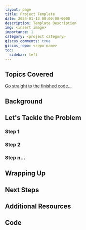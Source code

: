 ```yaml
---
layout: page
title: Project Template
date: 2024-01-13 00:00:00-0000
description: Template Description
img: <insert image>
importance: 1
category: <project category>
giscus_comments: true
giscus_repo: <repo name>
toc:
  sidebar: left
---
```

## Topics Covered
[Go straight to the finished code...](#Code)

## Background

## Let's Tackle the Problem
### Step 1

### Step 2

### Step n...

## Wrapping Up

## Next Steps

## Additional Resources

## Code



